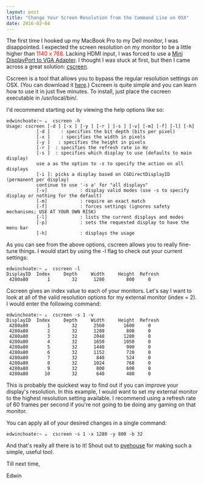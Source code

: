 ```yaml
---
layout: post
title: "Change Your Screen Resolution from the Command Line on OSX"
date: 2016-02-04
---
```


The first time I hooked up my MacBook Pro to my Dell monitor, I was disappointed. I expected the screen resolution on my monitor to be a little higher than <span style="color: red;">1140 x 768</span>. Lacking HDMI input, I was forced to use a [Mini DisplayPort to VGA Adapter](http://www.apple.com/shop/product/MB572Z/B/mini-displayport-to-vga-adapter). I thought I was stuck at first, but then I came across a great solution: [cscreen](http://www.pyehouse.com/cscreen/).

Cscreen is a tool that allows you to bypass the regular resolution settings on OSX. (You can download it [here](http://www.pyehouse.com/cscreen/).) Cscreen is quite simple and you can learn how to use it in just five minutes. To install, just place the cscreen executable in /usr/local/bin/.

I'd recommend starting out by viewing the help options like so:

<pre><code class="language-bash">edwinchoate:~ ☕️  cscreen -h
Usage: cscreen [-d <depth>] [-x <width>] [-y <height>] [-r <refresh>] [-s <display>] [-v] [-m] [-f] [-l] [-h]
           [-d <depth>]    : specifies the bit depth (bits per pixel)
           [-x <width>]    : specifies the width in pixels
           [-y <height>]   : specifies the height in pixels
           [-r <refresh>]  : specifies the refresh rate in Hz
           [-s <display>]  : specifies which display to use (defaults to main display)
		   use a as the option to -s to specify the action on all displays
           [-i <displayID>]: picks a display based on CGDirectDisplayID (permanent per display)
           continue to use '-s a' for "all displays"
           [-v]	           : display valid modes (use -s to specify display or nothing for the default)
           [-m]            : require an exact match
           [-f]	           : forces settings (ignores safety mechanisms; USE AT YOUR OWN RISK)
           [-l]            : lists the current displays and modes
           [-p]            : sets the requested display to have the menu bar
           [-h]            : displays the usage
</code></pre>

As you can see from the above options, cscreen allows you to really fine-tune things. I would start by using the -l flag to check out your current settings:

<pre><code class="language-bash">edwinchoate:~ ☕️  cscreen -l
DisplayID  Index     Depth     Width     Height  Refresh
 4280a80       1        32      1280        800     0
</code></pre>

Cscreen gives an index value to each of your monitors. Let's say I want to look at all of the valid resolution options for my external monitor (index = 2). I would enter the following command:

<pre><code class="language-bash">edwinchoate:~ ☕️  cscreen -s 1 -v
DisplayID  Index     Depth     Width     Height  Refresh
 4280a80       1        32      2560       1600     0
 4280a80       2        32      1280        800     0
 4280a80       3        32      2048       1280     0
 4280a80       4        32      1650       1050     0
 4280a80       5        32      1440        900     0
 4280a80       6        32      1152        720     0
 4280a80       7        32       840        524     0
 4280a80       8        32      1024        768     0
 4280a80       9        32       800        600     0
 4280a80      10        32       640        480     0
</code></pre>

This is probably the quickest way to find out if you can improve your display's resolution.  In this example, I would want to set my external monitor to the highest resolution setting available. I recommend using a refresh rate of 60 frames per second if you're not going to be doing any gaming on that monitor.

You can apply all of your desired changes in a single command:

<pre><code class="language-bash">edwinchoate:~ ☕️  cscreen -s 1 -x 1280 -y 800 -b 32
</code></pre>

And that's really all there is to it! Shout out to [pyehouse](http://www.pyehouse.com/) for making such a simple, useful tool.

Till next time,

Edwin
